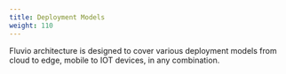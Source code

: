 ```yaml
---
title: Deployment Models
weight: 110
---
```


Fluvio architecture is designed to cover various deployment models from cloud to edge, mobile to IOT devices, in any combination.